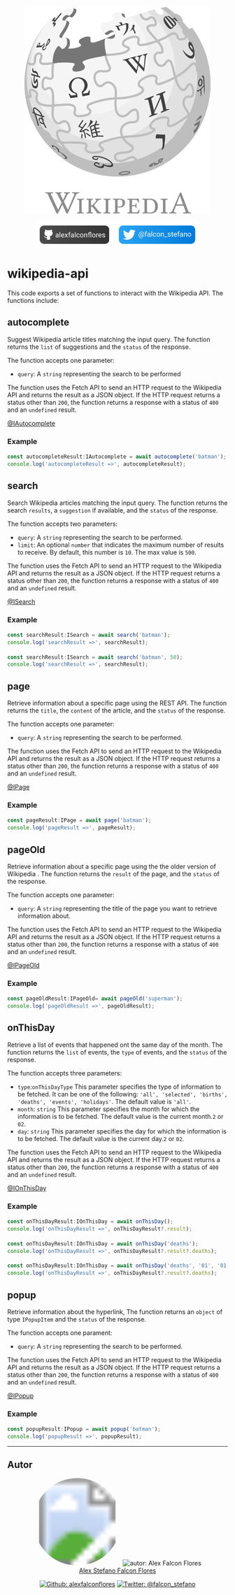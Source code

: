 <p align="center" >
	<img src="docs/assets/wikipedia.svg" alt="wikipedia logo"/>
</p>

<p align="center" >
<a href="https://github.com/alexfalconflores/wikipedia-api" title="repository"><img src="docs/assets/github-banner.svg" height="60" alt="Github: repository"></a>
<a href="https://twitter.com/falcon_stefano" title="Follow me"><img src="docs/assets/twitter-banner.svg" height="60" alt="Twitter: @falcon_stefano"></a>
</p>

# wikipedia-api
This code exports a set of functions to interact with the Wikipedia API. The functions include:

## autocomplete
Suggest Wikipedia article titles matching the input query. The function returns the ```list``` of suggestions and the ```status``` of the response.

The function accepts one parameter:

- ```query```: A ```string``` representing the search to be performed

The function uses the Fetch API to send an HTTP request to the Wikipedia API and returns the result as a JSON object. If the HTTP request returns a status other than ```200```, the function returns a response with a status of ```400``` and an ```undefined``` result.

[@IAutocomplete](docs/IAutocomplete.md)

### Example
```typescript
const autocompleteResult:IAutocomplete = await autocomplete('batman');
console.log('autocompleteResult =>', autocompleteResult);
```

## search
Search Wikipedia articles matching the input query. The function returns the search ```results```, a ```suggestion``` if available, and the ```status``` of the response.

The function accepts two parameters:

- ```query```: A ```string``` representing the search to be performed.
- ```limit```: An optional ```number``` that indicates the maximum number of results to receive. By default, this number is ```10```. The max value is ```500```.

The function uses the Fetch API to send an HTTP request to the Wikipedia API and returns the result as a JSON object. If the HTTP request returns a status other than ```200```, the function returns a response with a status of ```400``` and an ```undefined``` result.

[@ISearch](docs/ISearch.md)

### Example
```typescript
const searchResult:ISearch = await search('batman');
console.log('searchResult =>', searchResult);

const searchResult:ISearch = await search('batman', 50);
console.log('searchResult =>', searchResult);
```

## page
Retrieve information about a specific page using the REST API. The function returns the ```title```, the ```content``` of the article, and the ```status``` of the response.

The function accepts one parameter:

- ```query```: A ```string``` representing the search to be performed.

The function uses the Fetch API to send an HTTP request to the Wikipedia API and returns the result as a JSON object. If the HTTP request returns a status other than ```200```, the function returns a response with a status of ```400``` and an ```undefined``` result.

[@IPage](docs/IPage.md)
### Example
```typescript
const pageResult:IPage = await page('batman');
console.log('pageResult =>', pageResult);
```

## pageOld
Retrieve information about a specific page using the the older version of Wikipedia . The function returns the ```result``` of the page, and the ```status``` of the response.

The function accepts one parameter:

- ```query```: A ```string``` representing the title of the page you want to retrieve information about.

The function uses the Fetch API to send an HTTP request to the Wikipedia API and returns the result as a JSON object. If the HTTP request returns a status other than ```200```, the function returns a response with a status of ```400``` and an ```undefined``` result.

[@IPageOld](docs/IPageOld)
### Example
```typescript
const pageOldResult:IPageOld= await pageOld('superman');
console.log('pageOldResult =>', pageOldResult);
```

## onThisDay
Retrieve a list of events that happened ont the same day of the month. The function returns the ```list``` of events, the ```type``` of events, and the ```status``` of the response.

The function accepts three parameters:

- ```type```:```onThisDayType``` This parameter specifies the type of information to be fetched. It can be one of the following: ```'all', 'selected', 'births', 'deaths', 'events', 'holidays'```. The default value is ```'all'```.
- ```month```: ```string``` This parameter specifies the month for which the information is to be fetched. The default value is the current month.```2``` or ```02```.
- ```day```: ```string``` This parameter specifies the day for which the information is to be fetched. The default value is the current day.```2``` or ```02```.

The function uses the Fetch API to send an HTTP request to the Wikipedia API and returns the result as a JSON object. If the HTTP request returns a status other than ```200```, the function returns a response with a status of ```400``` and an ```undefined``` result.

[@IOnThisDay](docs/IOnThisDay.md)

### Example
```typescript
const onThisDayResult:IOnThisDay = await onThisDay();
console.log('onThisDayResult =>', onThisDayResult?.result);

const onThisDayResult:IOnThisDay = await onThisDay('deaths');
console.log('onThisDayResult =>', onThisDayResult?.result?.deaths);

const onThisDayResult:IOnThisDay = await onThisDay('deaths', '01', '01');
console.log('onThisDayResult =>', onThisDayResult?.result?.deaths);
```

## popup
Retrieve information about the hyperlink, The function returns an ```object``` of type ```IPopupItem``` and the ```status``` of the response.

The function accepts one parament:
- ```query```: A ```string``` representing the search to be performed.

The function uses the Fetch API to send an HTTP request to the Wikipedia API and returns the result as a JSON object. If the HTTP request returns a status other than ```200```, the function returns a response with a status of ```400``` and an ```undefined``` result.

[@IPopup](docs/IPopup.md)

### Example
```typescript
const popupResult:IPopup = await popup('batman');
console.log('popupResult =>', popupResult);
````

---

## Autor
<p align="center">
	<svg width="200" height="200" xmlns="http://www.w3.org/2000/svg">
		<defs>
			<pattern id="profile" x="0" y="0" width="100%" height="100%">
				<image x="0" y="0" width="200" height="200" xlink:href="docs/assets/profile.jpeg" alt="autor: alex falcon flores"/>
			</pattern>
		</defs>
		<circle cx="100" cy="100" r="100" fill="url(#profile)"/>
	</svg>
	<img src="https://avatars.githubusercontent.com/u/75406302?v=4" height="200" alt="autor: Alex Falcon Flores"/>
	<br>
	<a href="https://github.com/alexfalconflores">Alex Stefano Falcon Flores</a>
</p>
<p align="center" >
<a href="https://github.com/alexfalconflores" title="my profile"><img src="docs/assets/github.svg" width="42" height="42" alt="Github: alexfalconflores"></a>
<a href="https://twitter.com/falcon_stefano" title="Follow me"><img src="docs/assets/twitter.svg" width="42" height="42" alt="Twitter: @falcon_stefano"></a>
</p>

